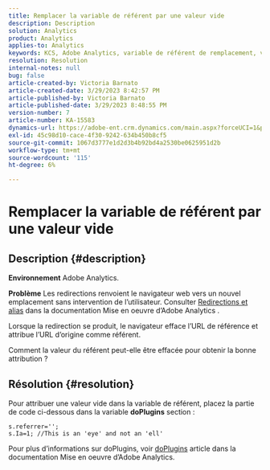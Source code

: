 ```yaml
---
title: Remplacer la variable de référent par une valeur vide
description: Description
solution: Analytics
product: Analytics
applies-to: Analytics
keywords: KCS, Adobe Analytics, variable de référent de remplacement, valeur vide
resolution: Resolution
internal-notes: null
bug: false
article-created-by: Victoria Barnato
article-created-date: 3/29/2023 8:42:57 PM
article-published-by: Victoria Barnato
article-published-date: 3/29/2023 8:48:55 PM
version-number: 7
article-number: KA-15583
dynamics-url: https://adobe-ent.crm.dynamics.com/main.aspx?forceUCI=1&pagetype=entityrecord&etn=knowledgearticle&id=60f6c843-72ce-ed11-b597-6045bd006268
exl-id: 45c98d10-cace-4f30-9242-634b450b8cf5
source-git-commit: 1067d3777e1d2d3b4b92bd4a2530be0625951d2b
workflow-type: tm+mt
source-wordcount: '115'
ht-degree: 6%

---
```


# Remplacer la variable de référent par une valeur vide

## Description {#description}


<b>Environnement</b>
Adobe Analytics.

<b>Problème</b>
Les redirections renvoient le navigateur web vers un nouvel emplacement sans intervention de l’utilisateur. Consulter [Redirections et alias](https://experienceleague.adobe.com/docs/analytics/technotes/redirects.html) dans la documentation Mise en oeuvre d’Adobe Analytics .

Lorsque la redirection se produit, le navigateur efface l’URL de référence et attribue l’URL d’origine comme référent.

Comment la valeur du référent peut-elle être effacée pour obtenir la bonne attribution ?


## Résolution {#resolution}


Pour attribuer une valeur vide dans la variable de référent, placez la partie de code ci-dessous dans la variable <b>doPlugins</b> section :


```
s.referrer='';
s.Ia=1; //This is an 'eye' and not an 'ell'
```


Pour plus d’informations sur doPlugins, voir [doPlugins](https://experienceleague.adobe.com/docs/analytics/implementation/vars/functions/doplugins.html) article dans la documentation Mise en oeuvre d’Adobe Analytics.
